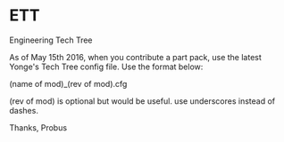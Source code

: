 # ETT
Engineering Tech Tree

As of May 15th 2016, when you contribute a part pack, use the latest Yonge's Tech Tree config file.  Use the format below:

(name of mod)_(rev of mod).cfg

(rev of mod) is optional but would be useful. use underscores instead of dashes.

Thanks,
  Probus
